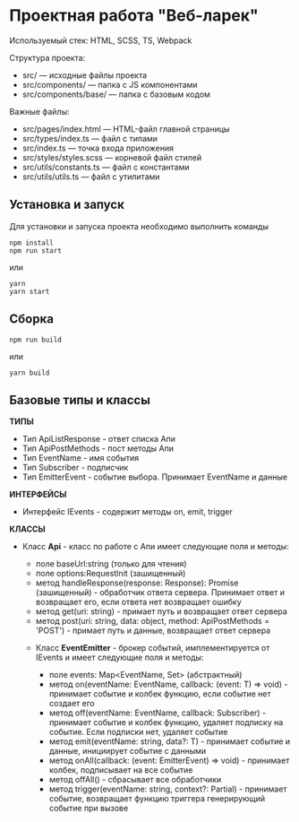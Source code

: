 # Проектная работа "Веб-ларек"

Используемый стек: HTML, SCSS, TS, Webpack

Структура проекта:
- src/ — исходные файлы проекта
- src/components/ — папка с JS компонентами
- src/components/base/ — папка с базовым кодом

Важные файлы:
- src/pages/index.html — HTML-файл главной страницы
- src/types/index.ts — файл с типами
- src/index.ts — точка входа приложения
- src/styles/styles.scss — корневой файл стилей
- src/utils/constants.ts — файл с константами
- src/utils/utils.ts — файл с утилитами

## Установка и запуск
Для установки и запуска проекта необходимо выполнить команды

```
npm install
npm run start
```

или

```
yarn
yarn start
```
## Сборка

```
npm run build
```

или

```
yarn build
```
## Базовые типы и классы

**ТИПЫ**

- Тип ApiListResponse<Type> - ответ списка Апи
- Тип ApiPostMethods - пост методы Апи
- Тип EventName - имя события
- Тип Subscriber - подписчик
- Тип EmitterEvent - событие выбора. Принимает EventName и данные 

**ИНТЕРФЕЙСЫ**

- Интерфейс IEvents - содержит методы on, emit, trigger

**КЛАССЫ**

- Класс **Api** - класс по работе с Апи имеет следующие поля и методы:
  - поле baseUrl:string (только для чтения)
  - поле options:RequestInit (зашищенный) 
  - метод handleResponse(response: Response): Promise<object> (зашищенный) - обработчик ответа сервера. Принимает ответ и возвращает его, если ответа нет возвращает ошибку
  - метод get(uri: string) - примает путь и возвращает ответ сервера
  - метод post(uri: string, data: object, method: ApiPostMethods = 'POST') - примает путь и данные, возвращает ответ сервера

- Класс **EventEmitter** - брокер событий, имплементируется от IEvents и имеет следующие поля и методы:
  - поле events: Map<EventName, Set<Subscriber>> (абстрактный)
  - метод on<T extends object>(eventName: EventName, callback: (event: T) => void) - принимает событие и колбек функцию, если событие нет создает его
  - метод off(eventName: EventName, callback: Subscriber) -  принимает событие и колбек функцию, удаляет подписку на событие. Если подписки нет, удаляет событие
  - метод emit<T extends object>(eventName: string, data?: T) - принимает событие и данные, инициирует событие с данными
  - метод onAll(callback: (event: EmitterEvent) => void) - принимает колбек, подписывает на все событие
  - метод offAll() - сбрасывает все обработчики
  - метод trigger<T extends object>(eventName: string, context?: Partial<T>) - принимает событие, возвращает функцию триггера генерирующий событие при вызове 

